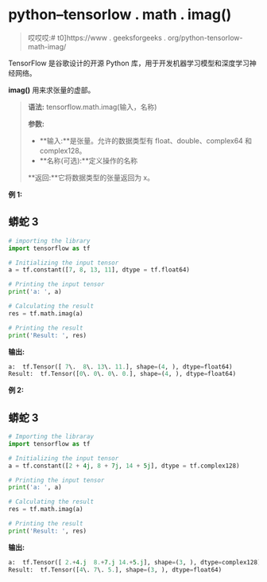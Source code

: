 # python–tensorlow . math . imag()

> 哎哎哎:# t0]https://www . geeksforgeeks . org/python-tensorlow-math-imag/

TensorFlow 是谷歌设计的开源 Python 库，用于开发机器学习模型和深度学习神经网络。

**imag()** 用来求张量的虚部。

> **语法:** tensorflow.math.imag(输入，名称)
> 
> **参数:**
> 
> *   **输入:**是张量。允许的数据类型有 float、double、complex64 和 complex128。
> *   **名称(可选):**定义操作的名称
> 
> **返回:**它将数据类型的张量返回为 x。

**例 1:**

## 蟒蛇 3

```py
# importing the library
import tensorflow as tf

# Initializing the input tensor
a = tf.constant([7, 8, 13, 11], dtype = tf.float64)

# Printing the input tensor
print('a: ', a)

# Calculating the result
res = tf.math.imag(a)

# Printing the result
print('Result: ', res)
```

**输出:**

```py
a:  tf.Tensor([ 7\.  8\. 13\. 11.], shape=(4, ), dtype=float64)
Result:  tf.Tensor([0\. 0\. 0\. 0.], shape=(4, ), dtype=float64)

```

**例 2:**

## 蟒蛇 3

```py
# Importing the libraray
import tensorflow as tf

# Initializing the input tensor
a = tf.constant([2 + 4j, 8 + 7j, 14 + 5j], dtype = tf.complex128)

# Printing the input tensor
print('a: ', a)

# Calculating the result
res = tf.math.imag(a)

# Printing the result
print('Result: ', res)
```

**输出:**

```py
a:  tf.Tensor([ 2.+4.j  8.+7.j 14.+5.j], shape=(3, ), dtype=complex128)
Result:  tf.Tensor([4\. 7\. 5.], shape=(3, ), dtype=float64)
```